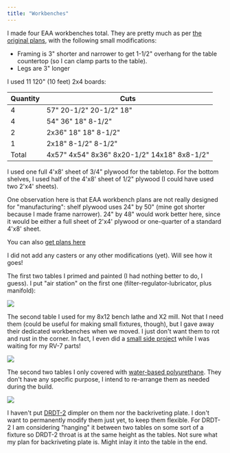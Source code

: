 ```yaml
---
title: "Workbenches"
---
```


I made four EAA workbenches total. They are pretty much as per [the original plans](https://www.eaa.org/eaa/aircraft-building/builderresources/while-youre-building/building-articles/tools-and-workshop/worktables), with the following small modifications:

* Framing is 3" shorter and narrower to get 1-1/2" overhang for the table countertop (so I can clamp parts to the table).
* Legs are 3" longer

I used 11 120" (10 feet) 2x4 boards:

| Quantity | Cuts                                        |
|----------|---------------------------------------------|
| 4        | 57" 20-1/2" 20-1/2" 18"                     |
| 4        | 54" 36" 18" 8-1/2"                          |
| 2        | 2x36" 18" 18" 8-1/2"                        |
| 1        | 2x18" 8-1/2" 8-1/2"                         |
| Total    | 4x57" 4x54" 8x36" 8x20-1/2" 14x18" 8x8-1/2" |

I used one full 4'x8' sheet of 3/4" plywood for the tabletop. For the bottom shelves, I used half of the 4'x8' sheet of 1/2" plywood (I could have used two 2'x4' sheets).

One observation here is that EAA workbench plans are not really designed for "manufacturing": shelf plywood uses 24" by 50" (mine got shorter because I made frame narrower). 24" by 48" would work better here, since it would be either a full sheet of 2'x4' plywood or one-quarter of a standard 4'x8' sheet.

You can also [get plans here](http://www.communitygroundworks.org/sites/default/files/workbench_plans_SA1.pdf)

I did not add any casters or any other modifications (yet). Will see how it goes!

The first two tables I primed and painted (I had nothing better to do, I guess). I put "air station" on the first one (filter-regulator-lubricator, plus manifold):

![](2-first-table-air-station.jpeg?nf_resize=fit&w=480&h=360)

The second table I used for my 8x12 bench lathe and X2 mill. Not that I need them (could be useful for making small fixtures, though), but I gave away their dedicated workbenches when we moved. I just don't want them to rot and rust in the corner. In fact, I even did a [small side project](5-side-project.jpeg) while I was waiting for my RV-7 parts!

![](3-second-table-machines.jpeg?nf_resize=fit&w=480&h=360)

The second two tables I only covered with [water-based polyurethane](./4-polyurethane.jpeg). They don't have any specific purpose, I intend to re-arrange them as needed during the build.

![](1-second-two-tables.jpeg?nf_resize=fit&w=480&h=360)

I haven't put [DRDT-2](http://experimentalaero.com/products/DRDT-2/DRDT-2.html) dimpler on them nor the backriveting plate. I don't want to permanently modify them just yet, to keep them flexible. For DRDT-2 I am considering "hanging" it between two tables on some sort of a fixture so DRDT-2 throat is at the same height as the tables. Not sure what my plan for backriveting plate is. Might inlay it into the table in the end. 
